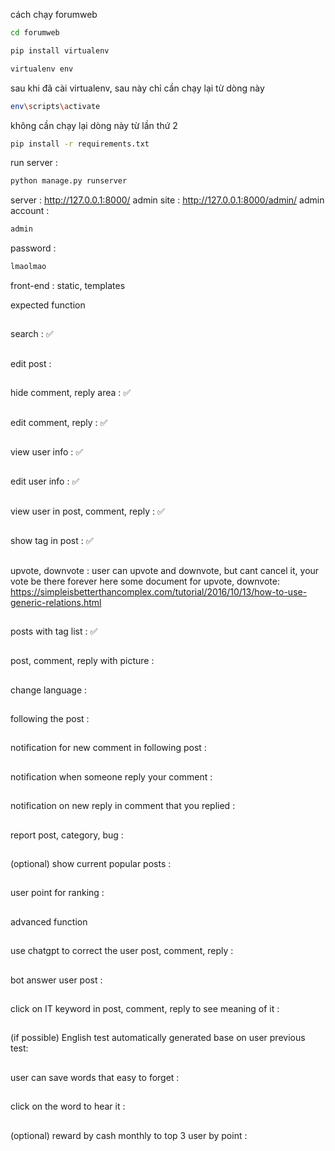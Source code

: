 cách chạy forumweb
```bash
cd forumweb
```

```bash
pip install virtualenv
```

```bash
virtualenv env
```

sau khi đã cài virtualenv, sau này chỉ cần chạy lại từ dòng này 

```bash
env\scripts\activate
```

không cần chạy lại dòng này từ lần thứ 2

```bash
pip install -r requirements.txt
```

run server : 
```bash
python manage.py runserver
```
server : http://127.0.0.1:8000/
admin site : http://127.0.0.1:8000/admin/ 
admin account : 
```bash
admin
```
password : 
```bash
lmaolmao
```
front-end : static, templates

expected function
##
search : ✅
##
edit post : 
##
hide comment, reply area : ✅
##
edit comment, reply : ✅
##
view user info : ✅
##
edit user info : ✅
##
view user in post, comment, reply : ✅
##
show tag in post : ✅
##
upvote, downvote : user can upvote and downvote, but cant cancel it, your vote be there forever
here some document for upvote, downvote: https://simpleisbetterthancomplex.com/tutorial/2016/10/13/how-to-use-generic-relations.html
##
posts with tag list : ✅
##
post, comment, reply with picture : 
##
change language :
##
following the post :
##
notification for new comment in following post :
##
notification when someone reply your comment : 
##
notification on new reply in comment that you replied :
##
report post, category, bug :
##
(optional) show current popular posts :
##
user point for ranking :
##
advanced function 
##
use chatgpt to correct the user post, comment, reply :  
##
bot answer user post :
##
click on IT keyword in post, comment, reply to see meaning of it : 
##
(if possible) English test automatically generated base on user previous test:
##
user can save words that easy to forget : 
##
click on the word to hear it : 
##
(optional) reward by cash monthly to top 3 user by point :
##

##